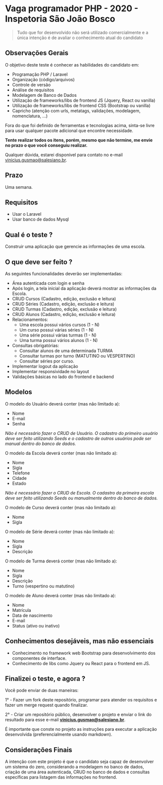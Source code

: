 # Vaga programador PHP - 2020 - Inspetoria São João Bosco

> Tudo que for desenvolvido não será utilizado comercialmente e a única intenção é de avaliar o conhecimento atual do candidato

## Observações Gerais

O objetivo deste teste é conhecer as habilidades do candidato em:
- Programação PHP / Laravel
- Organização (código/arquivos)
- Controle de versão
- Análise de requisitos
- Modelagem de Banco de Dados
- Utilização de frameworks/libs de frontend JS (Jquery, React ou vanilla)
- Utilização de frameworks/libs de frontend CSS (Bootstrap ou vanilla)
- Capricho (atenção com urls, metatags, validações, modelagem, nomenclatura, ...)

Fora do que foi definido de ferramentas e tecnologias acima, sinta-se livre para usar qualquer pacote adicional que encontre necessidade.

**Tente realizar todos os itens, porém, mesmo que não termine, me envie no prazo o que você conseguiu realizar.**

Qualquer dúvida, estarei disponível para contato no e-mail vinicius.gusmao@salesiano.br.

## Prazo
Uma semana.

## Requisitos
- Usar o Laravel
- Usar banco de dados Mysql

## Qual é o teste ?
Construir uma aplicação que gerencie as informações de uma escola.

## O que deve ser feito ?
As seguintes funcionalidades deverão ser implementadas:
- Área autenticada com login e senha
- Após login, a tela inicial da aplicação deverá mostrar as informações da Escola.
- CRUD Cursos (Cadastro, edição, exclusão e leitura)
- CRUD Séries (Cadastro, edição, exclusão e leitura)
- CRUD Turmas (Cadastro, edição, exclusão e leitura)
- CRUD Alunos (Cadastro, edição, exclusão e leitura)
- Relacionamentos:
	- Uma escola possui vários cursos (1 - N)
	- Um curso possui várias séries (1 - N)
	- Uma série possui várias turmas (1 - N)
	- Uma turma possui vários alunos (1 - N)
- Consultas obrigatórias:
	- Consultar alunos de uma determinada TURMA
	- Consultar turmas por turno (MATUTINO ou VESPERTINO)
	- Consultar séries por curso.
- Implementar logout da aplicação
- Implementar responsividade no layout
- Validações básicas no lado do frontend e backend

## Modelos
O modelo do Usuário deverá conter (mas não limitado a):
- Nome
- E-mail
- Senha

*Não é necessário fazer o CRUD de Usuário. O cadastro do primeiro usuário deve ser feito utilizando Seeds e o cadastro de outros usuários pode ser manual dentro do banco de dados.*

O modelo da Escola deverá conter (mas não limitado a):
- Nome
- Sigla
- Telefone
- Cidade
- Estado

*Não é necessário fazer o CRUD de Escola. O cadastro da primeira escola deve ser feito utilizando Seeds ou manualmente dentro do banco de dados.*

O modelo de Curso deverá conter (mas não limitado a):
- Nome
- Sigla

O modelo de Série deverá conter (mas não limitado a):
- Nome
- Sigla
- Descrição

O modelo de Turma deverá conter (mas não limitado a):
- Nome
- Sigla
- Descrição
- Turno (vespertino ou matutino)

O modelo de Aluno deverá conter (mas não limitado a):
- Nome
- Matrícula
- Data de nascimento
- E-mail
- Status (ativo ou inativo)

## Conhecimentos desejáveis, mas não essenciais
- Conhecimento no framework web Bootstrap para desenvolvimento dos componentes de interface.
- Conhecimento de libs como Jquery ou React para o frontend em JS.

## Finalizei o teste, e agora ?

Você pode enviar de duas maneiras:

1° - Fazer um fork deste repositório, programar para atender os requisitos e fazer um merge request quando finalizar. 

2° - Criar um repositório público, desenvolver o projeto e enviar o link do resultado para esse e-mail **vinicius.gusmao@salesiano.br**.

É importante que conste no projeto as instruções para executar a aplicação desenvolvida (preferencialmente usando markdown).

## Considerações Finais
A intenção com este projeto é que o candidato seja capaz de desenvolver um sistema do zero, considerando a modelagem no banco de dados, criação de uma área autenticada, CRUD no banco de dados e consultas específicas para listagem das informações no frontend.
